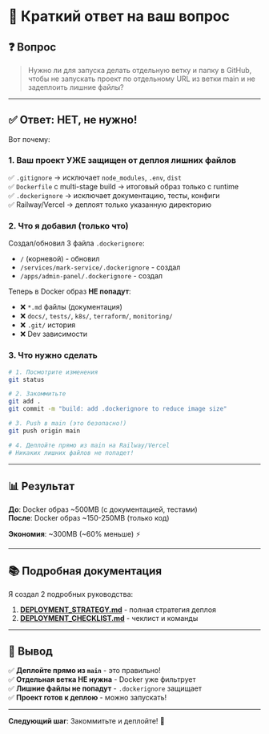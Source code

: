 # 🚀 Краткий ответ на ваш вопрос

## ❓ Вопрос

> Нужно ли для запуска делать отдельную ветку и папку в GitHub, чтобы не запускать проект по отдельному URL из ветки main и не задеплоить лишние файлы?

---

## ✅ Ответ: **НЕТ, не нужно!**

Вот почему:

### 1. **Ваш проект УЖЕ защищен от деплоя лишних файлов**

✅ `.gitignore` → исключает `node_modules`, `.env`, `dist`  
✅ `Dockerfile` с multi-stage build → итоговый образ только с runtime  
✅ `.dockerignore` → исключает документацию, тесты, конфиги  
✅ Railway/Vercel → деплоят только указанную директорию

### 2. **Что я добавил (только что)**

Создал/обновил 3 файла `.dockerignore`:

- `/` (корневой) - обновил
- `/services/mark-service/.dockerignore` - создал
- `/apps/admin-panel/.dockerignore` - создал

Теперь в Docker образ **НЕ попадут**:

- ❌ `*.md` файлы (документация)
- ❌ `docs/`, `tests/`, `k8s/`, `terraform/`, `monitoring/`
- ❌ `.git/` история
- ❌ Dev зависимости

### 3. **Что нужно сделать**

```bash
# 1. Посмотрите изменения
git status

# 2. Закоммитьте
git add .
git commit -m "build: add .dockerignore to reduce image size"

# 3. Push в main (это безопасно!)
git push origin main

# 4. Деплойте прямо из main на Railway/Vercel
# Никаких лишних файлов не попадет!
```

---

## 📊 Результат

**До**: Docker образ ~500MB (с документацией, тестами)  
**После**: Docker образ ~150-250MB (только код)

**Экономия**: ~300MB (~60% меньше) ⚡

---

## 📚 Подробная документация

Я создал 2 подробных руководства:

1. **[DEPLOYMENT_STRATEGY.md](./DEPLOYMENT_STRATEGY.md)** - полная стратегия деплоя
2. **[DEPLOYMENT_CHECKLIST.md](./DEPLOYMENT_CHECKLIST.md)** - чеклист и команды

---

## 🎯 Вывод

✅ **Деплойте прямо из `main`** - это правильно!  
✅ **Отдельная ветка НЕ нужна** - Docker уже фильтрует  
✅ **Лишние файлы не попадут** - `.dockerignore` защищает  
✅ **Проект готов к деплою** - можно запускать!

---

**Следующий шаг**: Закоммитьте и деплойте! 🚀
